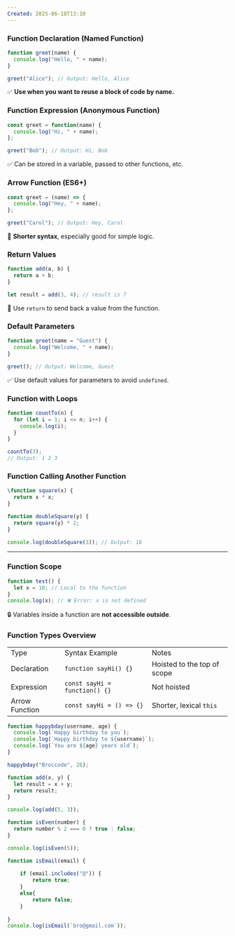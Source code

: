 ```yaml
---
Created: 2025-06-18T13:10
---
```

### **Function Declaration (Named Function)**

```JavaScript
function greet(name) {
  console.log("Hello, " + name);
}

greet("Alice"); // Output: Hello, Alice
```

✅ **Use when you want to reuse a block of code by name.**

  

### **Function Expression (Anonymous Function)**

```JavaScript
const greet = function(name) {
  console.log("Hi, " + name);
};

greet("Bob"); // Output: Hi, Bob
```

✅ Can be stored in a variable, passed to other functions, etc.

  

### **Arrow Function (ES6+)**

```JavaScript
const greet = (name) => {
  console.log("Hey, " + name);
};

greet("Carol"); // Output: Hey, Carol
```

🔹 **Shorter syntax**, especially good for simple logic.

  

### **Return Values**

```JavaScript
function add(a, b) {
  return a + b;
}

let result = add(3, 4); // result is 7
```

🧠 Use `return` to send back a value from the function.

  

### **Default Parameters**

```JavaScript
function greet(name = "Guest") {
  console.log("Welcome, " + name);
}

greet(); // Output: Welcome, Guest
```

✅ Use default values for parameters to avoid `undefined`.

  

### **Function with Loops**

```JavaScript
function countTo(n) {
  for (let i = 1; i <= n; i++) {
    console.log(i);
  }
}

countTo(3);
// Output: 1 2 3
```

  

### **Function Calling Another Function**

```JavaScript
\function square(x) {
  return x * x;
}

function doubleSquare(y) {
  return square(y) * 2;
}

console.log(doubleSquare(3)); // Output: 18
```

---

  

### **Function Scope**

```JavaScript
function test() {
  let x = 10; // Local to the function
}
console.log(x); // ❌ Error: x is not defined
```

🔒 Variables inside a function are **not accessible outside**.

  

### Function Types Overview

  

|   |   |   |
|---|---|---|
|Type|Syntax Example|Notes|
|Declaration|`function sayHi() {}`|Hoisted to the top of scope|
|Expression|`const sayHi = function() {}`|Not hoisted|
|Arrow Function|`const sayHi = () => {}`|Shorter, lexical `this`|

  

```JavaScript
function happybday(username, age) {
  console.log(`Happy birthday to you`);
  console.log(`Happy birthday to ${username}`);
  console.log(`You are ${age} years old`);
}

happybday("Broccode", 26);
```

  

```JavaScript
function add(x, y) {
  let result = x + y;
  return result;
}

console.log(add(5, 3));
```

  

```JavaScript
function isEven(number) {
  return number % 2 === 0 ? true : false;
}

console.log(isEven(5));
```

  

```JavaScript
function isEmail(email) {
    
    if (email.includes("@")) {
        return true;
    }
    else{
        return false;
    }
    
}
console.log(isEmail(`bro@gmail.com`));
```